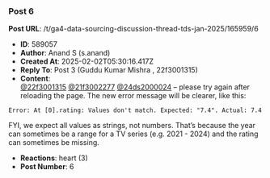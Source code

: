 ### Post 6
**Post URL**: /t/ga4-data-sourcing-discussion-thread-tds-jan-2025/165959/6
- **ID**: 589057
- **Author**: Anand S (s.anand)
- **Created At**: 2025-02-02T05:30:16.417Z
- **Reply To**: Post 3 (Guddu Kumar Mishra , 22f3001315)
- **Content**:  
  <a class="mention" href="/u/22f3001315">@22f3001315</a> <a class="mention" href="/u/21f3002277">@21f3002277</a> <a class="mention" href="/u/24ds2000024">@24ds2000024</a> – please try again after reloading the page. The new error message will be clearer, like this:
<pre><code class="lang-plaintext">Error: At [0].rating: Values don't match. Expected: "7.4". Actual: 7.4
</code></pre>
FYI, we expect all values as strings, not numbers. That’s because the year can sometimes be a range for a TV series (e.g. 2021 - 2024) and the rating can sometimes be missing.
- **Reactions**: heart (3)
- **Post Number**: 6


